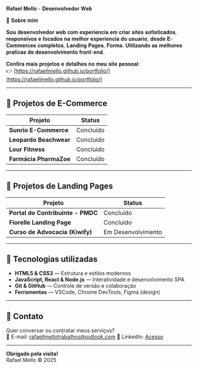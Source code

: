 𝐑𝐚𝐟𝐚𝐞𝐥 𝐌𝐞𝐥𝐥𝐨 - 𝐃𝐞𝐬𝐞𝐧𝐯𝐨𝐥𝐯𝐞𝐝𝐨𝐫 𝐖𝐞𝐛


📂 𝐒𝐨𝐛𝐫𝐞 𝐦𝐢𝐦

𝐒𝐨𝐮 𝐝𝐞𝐬𝐞𝐧𝐯𝐨𝐥𝐯𝐞𝐝𝐨𝐫 𝐰𝐞𝐛 𝐜𝐨𝐦 𝐞𝐱𝐩𝐞𝐫𝐢𝐞𝐧𝐜𝐢𝐚 𝐞𝐦 𝐜𝐫𝐢𝐚𝐫 𝐬𝐢𝐭𝐞𝐬 𝐬𝐨𝐟𝐢𝐬𝐭𝐢𝐜𝐚𝐝𝐨𝐬, 𝐫𝐞𝐬𝐩𝐨𝐧𝐬𝐢𝐯𝐨𝐬 𝐞 𝐟𝐨𝐜𝐚𝐝𝐨𝐬 𝐧𝐚 𝐦𝐞𝐥𝐡𝐨𝐫 𝐞𝐱𝐩𝐞𝐫𝐢𝐞𝐧𝐜𝐢𝐚 𝐝𝐨 𝐮𝐬𝐮𝐚𝐫𝐢𝐨, 𝐝𝐞𝐬𝐝𝐞 𝐄-𝐂𝐨𝐦𝐦𝐞𝐫𝐜𝐞𝐬 𝐜𝐨𝐦𝐩𝐥𝐞𝐭𝐨𝐬, 𝐋𝐚𝐧𝐝𝐢𝐧𝐠 𝐏𝐚𝐠𝐞𝐬, 𝐅𝐨𝐫𝐦𝐬. 𝐔𝐭𝐢𝐥𝐢𝐳𝐚𝐧𝐝𝐨 𝐚𝐬 𝐦𝐞𝐥𝐡𝐨𝐫𝐞𝐬 𝐩𝐫𝐚𝐭𝐢𝐜𝐚𝐬 𝐝𝐞 𝐝𝐞𝐬𝐞𝐧𝐯𝐨𝐥𝐯𝐢𝐦𝐞𝐧𝐭𝐨 𝐟𝐫𝐨𝐧𝐭-𝐞𝐧𝐝.

𝐂𝐨𝐧𝐟𝐢𝐫𝐚 𝐦𝐚𝐢𝐬 𝐩𝐫𝐨𝐣𝐞𝐭𝐨𝐬 𝐞 𝐝𝐞𝐭𝐚𝐥𝐡𝐞𝐬 𝐧𝐨 𝐦𝐞𝐮 𝐬𝐢𝐭𝐞 𝐩𝐞𝐬𝐬𝐨𝐚𝐥:  
👉 [https://rafaellmello.github.io/portfolio/](https://rafaellmello.github.io/portfolio/)

---

## 🛒 Projetos de E-Commerce

| Projeto                         | Status              |
|--------------------------------|----------------------|
| **Sunrio E-Commerce**           | Concluído           | 
| **Leopardo Beachwear**          | Concluído           | 
| **Lour Fitness**                | Concluído           | 
| **Farmácia PharmaZoe**          | Concluído           | 

---

## 🏦 Projetos de Landing Pages

| Projeto                         | Status             |
|--------------------------------|---------------------|
| **Portal do Contribuinte - PMDC** | Concluído           |
| **Fiorelle Landing Page**         | Concluído           |
| **Curso de Advocacia (Kiwify)**   | Em Desenvolvimento  |

---

## 🚀 Tecnologias utilizadas
- **HTML5 & CSS3** — Estrutura e estilos modernos  
- **JavaScript, React & Node.js** — Interatividade e desenvolvimento SPA  
- **Git & GitHub** — Controle de versão e colaboração  
- **Ferramentas** — VSCode, Chrome DevTools, Figma (design)

---

## 🤝 Contato

Quer conversar ou contratar meus serviços?  
📧 E-mail: rafaellmellotrabalhos@outlook.com 
🔗 LinkedIn: [Acesso](https://www.linkedin.com/in/rafael-mello-a5b22330b/)

---

**Obrigado pela visita!**  
Rafael Mello © 2025

